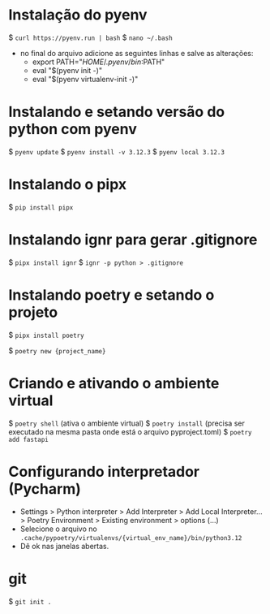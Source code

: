 # Instalação do pyenv

$ `curl https://pyenv.run | bash`
$ `nano ~/.bash`
* no final do arquivo adicione as seguintes linhas e salve as alterações:
  * export PATH="$HOME/.pyenv/bin:$PATH"
  * eval "$(pyenv init -)"
  * eval "$(pyenv virtualenv-init -)"

# Instalando e setando versão do python com pyenv

$ `pyenv update`
$ `pyenv install -v 3.12.3`
$ `pyenv local 3.12.3`


# Instalando o pipx

$ `pip install pipx`

# Instalando ignr para gerar .gitignore

$ `pipx install ignr` 
$ `ignr -p python > .gitignore`


# Instalando poetry e setando o projeto

$ `pipx install poetry`

$ `poetry new {project_name}`

# Criando e ativando o ambiente virtual

$ `poetry shell` (ativa o ambiente virtual)
$ `poetry install` (precisa ser executado na mesma pasta onde está o arquivo pyproject.toml)
$ `poetry add fastapi`

# Configurando interpretador (Pycharm)
* Settings > Python interpreter > Add Interpreter > 
Add Local Interpreter... > Poetry Environment > 
Existing environment > options (...)
* Selecione o arquivo no `.cache/pypoetry/virtualenvs/{virtual_env_name}/bin/python3.12`
* Dê ok nas janelas abertas.

>
# git

$ `git init .`
